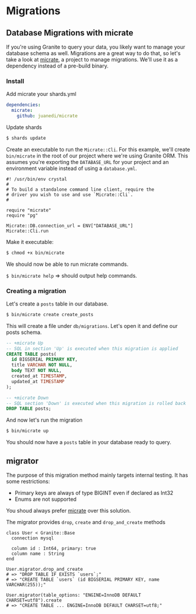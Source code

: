 # Migrations

## Database Migrations with micrate

If you're using Granite to query your data, you likely want to manage your database schema as well. Migrations are a great way to do that, so let's take a look at [micrate](https://github.com/juanedi/micrate), a project to manage migrations. We'll use it as a dependency instead of a pre-build binary.

### Install

Add micrate your shards.yml

```yaml
dependencies:
  micrate:
    github: juanedi/micrate
```

Update shards
```sh
$ shards update
```

Create an executable to run the `Micrate::Cli`. For this example, we'll create `bin/micrate` in the root of our project where we're using Granite ORM. This assumes you're exporting the `DATABASE_URL` for your project and an environment variable instead of using a `database.yml`.

```crystal
#! /usr/bin/env crystal
#
# To build a standalone command line client, require the
# driver you wish to use and use `Micrate::Cli`.
#

require "micrate"
require "pg"

Micrate::DB.connection_url = ENV["DATABASE_URL"]
Micrate::Cli.run
```

Make it executable:
```sh
$ chmod +x bin/micrate
```

We should now be able to run micrate commands.

`$ bin/micrate help` => should output help commands.

### Creating a migration

Let's create a `posts` table in our database.

```sh
$ bin/micrate create create_posts
```

This will create a file under `db/migrations`. Let's open it and define our posts schema.

```sql
-- +micrate Up
-- SQL in section 'Up' is executed when this migration is applied
CREATE TABLE posts(
  id BIGSERIAL PRIMARY KEY,
  title VARCHAR NOT NULL,
  body TEXT NOT NULL,
  created_at TIMESTAMP,
  updated_at TIMESTAMP
);

-- +micrate Down
-- SQL section 'Down' is executed when this migration is rolled back
DROP TABLE posts;
```

And now let's run the migration
```sh
$ bin/micrate up
```

You should now have a `posts` table in your database ready to query.

## migrator

The purpose of this migration method mainly targets  internal testing. It has some restrictions:
* Primary keys are always of type BIGINT even if declared as Int32
* Enums are not supported

You shoud always prefer [micrate](https://github.com/juanedi/micrate) over this solution.

The migrator provides `drop`, `create` and `drop_and_create` methods

   ```crystal
   class User < Granite::Base
     connection mysql
  
  	 column id : Int64, primary: true
     column name : String
   end
   
   User.migrator.drop_and_create
   # => "DROP TABLE IF EXISTS `users`;"
   # => "CREATE TABLE `users` (id BIGSERIAL PRIMARY KEY, name VARCHAR(255));"
   
   User.migrator(table_options: "ENGINE=InnoDB DEFAULT CHARSET=utf8").create
   # => "CREATE TABLE ... ENGINE=InnoDB DEFAULT CHARSET=utf8;"
   ```
